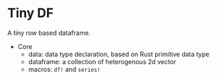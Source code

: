 # Tiny DF

A tiny row based dataframe.

- Core
  - data: data type declaration, based on Rust primitive data type
  - dataframe: a collection of heterogenous 2d vector
  - macros: `df!` and `series!`
